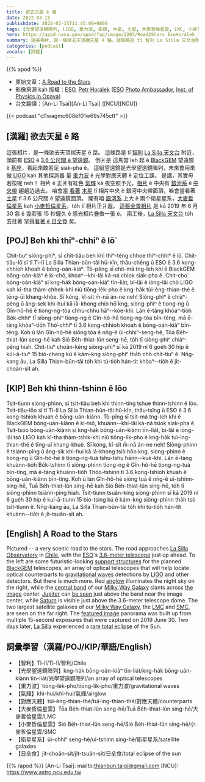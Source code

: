 ```yaml
---
title: 欲去天星 ê 路
date: 2022-03-15
publishdate: 2022-03-15T11:45:00+0800
tags: [光學望遠鏡陣列, LIGO, 重力波, 氣輝, 木星, 土星, 大麥哲倫星雲, LMC, 小麥哲倫星雲, SMC, 日全食, 衛星星系]
hero: https://apod.nasa.gov/apod/fap/image/2203/Road2Stars_EsoHoralek_1080.jpg
summary: 這張相片，是一條欲去天頂揣天星 ê 路。這條路是 tī 智利 La Silla 天文台附近，頭前有 ESO ê 3.6 公尺闊 ê 望遠鏡。
categories: [podcast]
vocals: [阿錕]
---
```


{{% apod %}}

- 原始文章：[A Road to the Stars](https://apod.nasa.gov/apod/ap220315.html)
- 影像來源 kah 版權：[ESO](https://www.eso.org/), [Petr Horálek](https://www.petrhoralek.com/#about-1) ([ESO](https://www.eso.org) [Photo Ambassador](https://www.eso.org/public/outreach/partnerships/photo-ambassadors/), [Inst. of Physics in Opava](https://www.slu.cz/phys/en/))
- 台文翻譯：[An-Li Tsai][An-Li Tsai] ([NCU][NCU])

{{< podcast "cl1wagmc608ef01w69s745ctf" >}}

## [漢羅] 欲去天星 ê 路
這張相片，是一條欲去天頂揣天星 ê 路。
這條路是 tī [智利][Chile] [La Silla 天文台][La Silla Observatory] 附近，頭前有 [ESO][ESO] ê [3.6 公尺闊 ê 望遠鏡][3.6-meter telescope]。
倒爿是 這馬當 leh 起 ê [BlackGEM][BlackGEM] 望遠鏡 ê [基座][support structures]，看起來敢若足 siak-pha ê。
這組望遠鏡是光學望遠鏡陣列，未來會用來做 [LIGO][LIGO] kah 其他探測器 量 [重力波][gravitational waves] ê 光學對應天體 ê 定位工課。
是講，其實毋若按呢 neh！
相片 ê 正爿有紅色 [氣輝][airglow t] kā 夜空照予光，[相片][the image] ê 中央有 [銀河系][Milky Way Galaxy 1] ê [中央帶][central band] 趨趨迒過去。
咱會當 [看著][be seen] [木星][Jupiter t] tī 相片中央 ê 銀河中央帶面頂，嘛會當看著 [土星][Saturn] tī 3.6 公尺闊 ê 望遠鏡面頂。
閣有咱 [銀河系][Milky Way Galaxy 2] 上大 ê 兩个衛星星系，[大麥哲倫星系][LMC] kah [小麥哲倫星系][SMC]，to̍h tī 相片正爿遐。
[這張全景相片][featured image] 是 kā 2019 年 6 月 30 翕 ê 幾若張 15 秒鐘久 ê 感光相片疊做一張 ê。
兩工後，[La Silla 天文台][La Silla] to̍h 去拄著 [罕得看著 ê 日全食][rare total eclipse] 矣。

## [POJ] Beh khì thiⁿ-chhiⁿ ê lō͘
Chit-tiuⁿ siòng-phìⁿ, sī chi̍t-tiâu beh khì thiⁿ-téng chhoe thiⁿ-chhiⁿ ê lō͘.
Chit-tiâu-lō͘ sī tī Tì-lī La Silla Thian-bûn-tâi hū-kīn, thâu-chêng ū ESO ê 3.6 kong-chhioh khoah ê bōng-oán-kiàⁿ.
Tò-pêng sī chit-má tng-leh khí ê BlackGEM bōng-oán-kiàⁿ ê ki-chō, khòaⁿ--khí-lâi ká-ná chiok siak-pha ê.
Chit-cho͘ bōng-oán-kiàⁿ sī kng-ha̍k bōng-oán-kiàⁿ tīn-lia̍t, bī-lâi ē iōng-lâi chò LIGO kah kî-tha thàm-chhek-khì niû tiōng-le̍k-pho ê kng-ha̍k tùi-èng-thian-thé ê tēng-ūi khang-khòe.
Sī kóng, kî-si̍t m̄-nā án-ne neh!
Siòng-phìⁿ ê chiàⁿ-pêng ū âng-sek khì-hui kā iā-khong chiò hō͘ kng, siòng-phìⁿ ê tiong-ng ū Gîn-hô-hē ê tiong-ng-tòa chhu-chhu hāⁿ--kòe-khì.
Lán ē-tàng khòaⁿ-tio̍h Bo̍k-chhiⁿ tī siòng-phìⁿ tiong-ng ê Gîn-hô-hē tiong-ng-tòa bīn-téng, mā ē-tàng khòaⁿ-tio̍h Thó͘-chhiⁿ tī 3.6 kong-chhioh khoah ê bōng-oán-kiàⁿ bīn-téng.
Koh ū lán Gîn-hô-hē siōng tōa ê nn̄g-ê ūi-chhiⁿ-seng-hē, Tōa Be̍h-thiat-lûn seng-hē kah Sió Be̍h-thiat-lûn seng-hē, to̍h tī siòng-phìⁿ chiàⁿ-pêng hiah.
Chit-tiuⁿ choân-kéng siòng-phìⁿ sī kā 2019 nî 6 goe̍h 30 hip ê kúi-ā-tiuⁿ 15 bió-cheng kú ê kám-kng siòng-phìⁿ tha̍h chò chi̍t-tiuⁿ ê.
Nn̄g-kang āu, La Silla Thian-bûn-tâi to̍h khì tú-tio̍h hán-tit khòaⁿ--tio̍h ê ji̍t-choân-si̍t ah.

## [KIP] Beh khì thinn-tshinn ê lōo
Tsit-tiunn siòng-phìnn, sī tsi̍t-tiâu beh khì thinn-tíng tshue thinn-tshinn ê lōo.
Tsit-tiâu-lōo sī tī Tì-lī La Silla Thian-bûn-tâi hū-kīn, thâu-tsîng ū ESO ê 3.6 kong-tshioh khuah ê bōng-uán-kiànn.
Tò-pîng sī tsit-má tng-leh khí ê BlackGEM bōng-uán-kiànn ê ki-tsō, khuànn--khí-lâi ká-ná tsiok siak-pha ê.
Tsit-tsoo bōng-uán-kiànn sī kng-ha̍k bōng-uán-kiànn tīn-lia̍t, bī-lâi ē iōng-lâi tsò LIGO kah kî-tha thàm-tshik-khì niû tiōng-li̍k-pho ê kng-ha̍k tuì-ìng-thian-thé ê tīng-uī khang-khuè.
Sī kóng, kî-si̍t m̄-nā án-ne neh!
Siòng-phìnn ê tsiànn-pîng ū âng-sik khì-hui kā iā-khong tsiò hōo kng, siòng-phìnn ê tiong-ng ū Gîn-hô-hē ê tiong-ng-tuà tshu-tshu hānn--kuè-khì.
Lán ē-tàng khuànn-tio̍h Bo̍k-tshinn tī siòng-phìnn tiong-ng ê Gîn-hô-hē tiong-ng-tuà bīn-tíng, mā ē-tàng khuànn-tio̍h Thóo-tshinn tī 3.6 kong-tshioh khuah ê bōng-uán-kiànn bīn-tíng.
Koh ū lán Gîn-hô-hē siōng tuā ê nn̄g-ê uī-tshinn-sing-hē, Tuā Be̍h-thiat-lûn sing-hē kah Sió Be̍h-thiat-lûn sing-hē, to̍h tī siòng-phìnn tsiànn-pîng hiah.
Tsit-tiunn tsuân-kíng siòng-phìnn sī kā 2019 nî 6 gue̍h 30 hip ê kuí-ā-tiunn 15 bió-tsing kú ê kám-kng siòng-phìnn tha̍h tsò tsi̍t-tiunn ê.
Nn̄g-kang āu, La Silla Thian-bûn-tâi to̍h khì tú-tio̍h hán-tit khuànn--tio̍h ê ji̍t-tsuân-si̍t ah.

## [English] A Road to the Stars
Pictured -- a very scenic road to the stars.
The road approaches [La Silla Observatory][La Silla Observatory] in [Chile][Chile], with the [ESO][ESO]'s [3.6-meter telescope][3.6-meter telescope] just up ahead.
To the left are some futuristic-looking [support structures][support structures] for the planned [BlackGEM][BlackGEM] telescopes, an array of optical telescopes that will help locate optical counterparts to [gravitational waves][gravitational waves] detections by [LIGO][LIGO] and other detectors.
But there is much more.
Red [airglow][airglow e] illuminates the night sky on the right, while the [central band][central band] of our [Milky Way Galaxy][Milky Way Galaxy 1] slants across [the image][the image] center.
[Jupiter][Jupiter e] can [be seen][be seen] just above the band near the image center, while [Saturn][Saturn] is visible just above the 3.6-meter telescope dome.
The two largest satellite galaxies of our [Milky Way Galaxy][Milky Way Galaxy 2], the [LMC][LMC] and [SMC][SMC], are seen on the far right.
The [featured image][featured image] panorama was built up from multiple 15-second exposures that were captured on 2019 June 30.
Two days later, [La Silla][La Silla] experienced a [rare total eclipse][rare total eclipse] of the Sun.

## 詞彙學習（漢羅/POJ/KIP/華語/English）
- 【智利】Tì-lī/Tì-lī/智利/Chile
- 【光學望遠鏡陣列】kng-ha̍k bōng-oán-kiàⁿ tīn-lia̍t/kng-ha̍k bōng-uán-kiànn tīn-lia̍t/光學望遠鏡陣列/an array of optical telescopes
- 【重力波】tiōng-le̍k-pho/tiōng-li̍k-pho/重力波/gravitational waves
- 【氣輝】khì-hui/khì-hui/氣輝/airglow
- 【對應天體】tùi-èng-thian-thé/tuì-ìng-thian-thé/對應天體/counterparts
- 【大麥哲倫星雲】Tōa Be̍h-thiat-lûn seng-hē/Tuā Be̍h-thiat-lûn sing-hē/大麥哲倫星雲/LMC
- 【小麥哲倫星雲】Sió Be̍h-thiat-lûn seng-hē/Sió Be̍h-thiat-lûn sing-hē/小麥哲倫星雲/SMC
- 【衛星星系】ūi-chhiⁿ seng-hē/uī-tshinn sing-hē/衛星星系/satellite galaxies
- 【日全食】ji̍t-choân-si̍t/ji̍t-tsuân-si̍t/日全食/total eclipse of the sun

{{% /apod %}}
[An-Li Tsai]: mailto:thianbun.taigi@gmail.com
[NCU]: https://www.astro.ncu.edu.tw

[copyright]: https://apod.nasa.gov/apod/fap/lib/about_apod.html#srapply

[La Silla Observatory]:https://www.eso.org/public/usa/teles-instr/lasilla/
[Chile]:https://en.wikipedia.org/wiki/Chile
[ESO]:https://www.eso.org/public/about-eso/
[3.6-meter telescope]:https://www.eso.org/public/teles-instr/lasilla/36/
[support structures]:https://www.eso.org/public/images/2019_06_29_Dishes-CC/
[BlackGEM]:https://www.eso.org/public/teles-instr/lasilla/blackgem/
[gravitational waves]:https://www.ligo.caltech.edu/page/what-are-gw
[LIGO]:https://en.wikipedia.org/wiki/LIGO
[airglow e]:https://apod.nasa.gov/apod/ap210418.html
[airglow t]:https://apod.tw/daily/20210418/
[central band]:https://apod.nasa.gov/apod/ap080104.html
[Milky Way Galaxy 1]:https://solarsystem.nasa.gov/resources/285/the-milky-way-galaxy/
[the image]:https://www.petrhoralek.com/?p=22768
[Jupiter e]:https://apod.nasa.gov/apod/ap220109.html
[Jupiter t]:https://apod.tw/daily/20220109/
[be seen]:https://editorial01.shutterstock.com/wm-preview-1500/7342198a/f63ec0a7/Shutterstock_7342198a.jpg
[Saturn]:https://spaceplace.nasa.gov/all-about-saturn/en/
[Milky Way Galaxy 2]:http://www.atlasoftheuniverse.com/galaxy.html
[LMC]:https://apod.nasa.gov/apod/ap190905.html
[SMC]:https://en.wikipedia.org/wiki/Small_Magellanic_Cloud
[featured image]:https://www.eso.org/public/images/potw2209a/
[La Silla]:https://youtu.be/2r3AxMg3YnQ
[rare total eclipse]:https://www.eso.org/public/news/eso1912/
